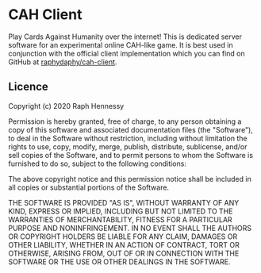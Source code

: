 # CAH Client

Play Cards Against Humanity over the internet! This is dedicated server software for an experimental online CAH-like game. It is best used in conjunction with the official client implementation which you can find on GitHub at [raphydaphy/cah-client](https://github.com/raphydaphy/cah-client).

## Licence

Copyright (c) 2020 Raph Hennessy

Permission is hereby granted, free of charge, to any person obtaining a copy of this software and associated documentation files (the "Software"), to deal in the Software without restriction, including without limitation the rights to use, copy, modify, merge, publish, distribute, sublicense, and/or sell copies of the Software, and to permit persons to whom the Software is furnished to do so, subject to the following conditions:

The above copyright notice and this permission notice shall be included in all copies or substantial portions of the Software.

THE SOFTWARE IS PROVIDED "AS IS", WITHOUT WARRANTY OF ANY KIND, EXPRESS OR IMPLIED, INCLUDING BUT NOT LIMITED TO THE WARRANTIES OF MERCHANTABILITY, FITNESS FOR A PARTICULAR PURPOSE AND NONINFRINGEMENT. IN NO EVENT SHALL THE AUTHORS OR COPYRIGHT HOLDERS BE LIABLE FOR ANY CLAIM, DAMAGES OR OTHER LIABILITY, WHETHER IN AN ACTION OF CONTRACT, TORT OR OTHERWISE, ARISING FROM, OUT OF OR IN CONNECTION WITH THE SOFTWARE OR THE USE OR OTHER DEALINGS IN THE SOFTWARE.